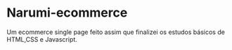 # Narumi-ecommerce
Um ecommerce single page feito assim que finalizei os estudos básicos de HTML,CSS e Javascript.

